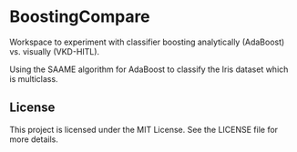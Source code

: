 # BoostingCompare

Workspace to experiment with classifier boosting analytically (AdaBoost) vs. visually (VKD-HITL).

Using the SAAME algorithm for AdaBoost to classify the Iris dataset which is multiclass.

## License

This project is licensed under the MIT License. See the LICENSE file for more details.
